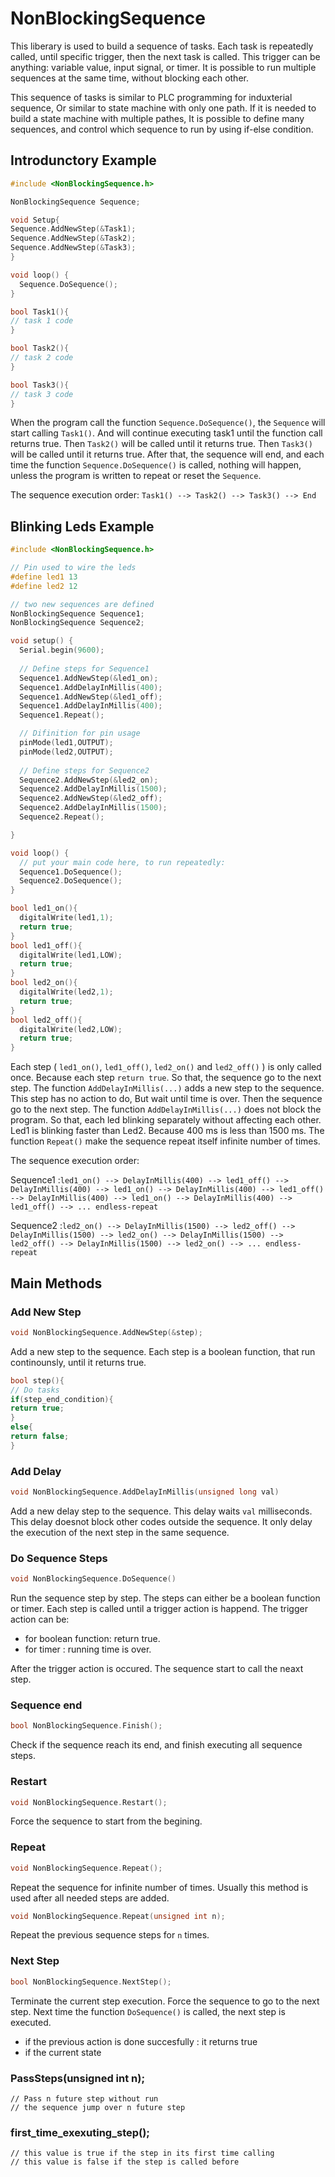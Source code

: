 # NonBlockingSequence
This liberary is used to build a sequence of tasks. Each task is repeatedly called, until specific trigger, then the next task is called. This trigger can be anything: variable value, input signal, or timer. It is possible to run multiple sequences at the same time, without blocking each other.

This sequence of tasks is similar to PLC programming for induxterial sequence, Or similar to state machine with only one path. If it is needed to build a state machine with multiple pathes, It is possible to define many sequences, and control which sequence to run by using if-else condition.
## Introdunctory Example

```C++
#include <NonBlockingSequence.h>

NonBlockingSequence Sequence;

void Setup{
Sequence.AddNewStep(&Task1);
Sequence.AddNewStep(&Task2);
Sequence.AddNewStep(&Task3);
}

void loop() {
  Sequence.DoSequence();
}

bool Task1(){ 
// task 1 code
}

bool Task2(){ 
// task 2 code
}

bool Task3(){ 
// task 3 code
}
```
When the program call the function `Sequence.DoSequence()`, the `Sequence` will start calling `Task1()`. And will continue executing task1 until the function call returns true. Then `Task2()` will be called until it returns true. Then `Task3()` will be called until it returns true. After that, the sequence will end, and each time the function `Sequence.DoSequence()` is called, nothing will happen, unless the program is written to repeat or reset the `Sequence`.

The sequence execution order:  `Task1() --> Task2() --> Task3() --> End`

## Blinking Leds Example

```c++
#include <NonBlockingSequence.h>

// Pin used to wire the leds
#define led1 13
#define led2 12

// two new sequences are defined
NonBlockingSequence Sequence1;
NonBlockingSequence Sequence2;

void setup() {
  Serial.begin(9600);
  
  // Define steps for Sequence1
  Sequence1.AddNewStep(&led1_on);
  Sequence1.AddDelayInMillis(400);
  Sequence1.AddNewStep(&led1_off);
  Sequence1.AddDelayInMillis(400);
  Sequence1.Repeat();

  // Difinition for pin usage
  pinMode(led1,OUTPUT);
  pinMode(led2,OUTPUT);
  
  // Define steps for Sequence2
  Sequence2.AddNewStep(&led2_on);
  Sequence2.AddDelayInMillis(1500);
  Sequence2.AddNewStep(&led2_off);
  Sequence2.AddDelayInMillis(1500);
  Sequence2.Repeat();

}

void loop() {
  // put your main code here, to run repeatedly:
  Sequence1.DoSequence();
  Sequence2.DoSequence();
}

bool led1_on(){
  digitalWrite(led1,1);
  return true;
}
bool led1_off(){
  digitalWrite(led1,LOW);
  return true;
}
bool led2_on(){
  digitalWrite(led2,1);
  return true;
}
bool led2_off(){
  digitalWrite(led2,LOW);
  return true;
}
```

Each step ( `led1_on()`, `led1_off()`, `led2_on()` and `led2_off()` ) is only called once. Because each step `return true`. So that, the sequence go to the next step.
The function `AddDelayInMillis(...)` adds a new step to the sequence. This step has no action to do, But wait until time is over. Then the sequence go to the next step. The function  `AddDelayInMillis(...)` does not block the program. So that, each led blinking separately without affecting each other. Led1 is blinking faster than Led2. Because 400 ms is less than 1500 ms. The function `Repeat()` make the sequence repeat itself infinite number of times.

The sequence execution order:

Sequence1 :`led1_on() --> DelayInMillis(400) --> led1_off() --> DelayInMillis(400) --> led1_on() --> DelayInMillis(400) --> led1_off() --> DelayInMillis(400) --> led1_on() --> DelayInMillis(400) --> led1_off() --> ... endless-repeat `

Sequence2 :`led2_on() --> DelayInMillis(1500) --> led2_off() --> DelayInMillis(1500) --> led2_on() --> DelayInMillis(1500) --> led2_off() --> DelayInMillis(1500) --> led2_on() --> ... endless-repeat `

## Main Methods

### Add New Step
```c++
void NonBlockingSequence.AddNewStep(&step);
```
Add a new step to the sequence. Each step is a boolean function, that run continounsly, until it returns true.
```c++
bool step(){
// Do tasks
if(step_end_condition){
return true;
}
else{
return false;
}
```
### Add Delay
```c++
void NonBlockingSequence.AddDelayInMillis(unsigned long val)
```
Add a new delay step to the sequence. This delay waits `val` milliseconds. This delay doesnot block other codes outside the sequence. It only delay the execution of the next step in the same sequence.
### Do Sequence Steps
```c++
void NonBlockingSequence.DoSequence()
```
Run the sequence step by step. The steps can either be a boolean function or timer. Each step is called until a trigger action is happend. The trigger action can be:
- for boolean function:       return true.
- for timer           :       running time is over.

After the trigger action is occured. The sequence start to call the neaxt step.

### Sequence end
```c++
bool NonBlockingSequence.Finish();
```
Check if the sequence reach its end, and finish executing all sequence steps.

### Restart
```c++
void NonBlockingSequence.Restart();
```
Force the sequence to start from the begining.

### Repeat
```c++
void NonBlockingSequence.Repeat();
```
Repeat the sequence for infinite number of times. Usually this method is used after all needed steps are added.

```c++
void NonBlockingSequence.Repeat(unsigned int n);
```
Repeat the previous sequence steps for `n` times.



### Next Step
```c++
bool NonBlockingSequence.NextStep();
```
Terminate the current step execution. Force the sequence to go to the next step. Next time the function `DoSequence()` is called, the next step is executed.
- if the previous action is done succesfully         :        it returns true
- if the current state

### PassSteps(unsigned int n);
    // Pass n future step without run
    // the sequence jump over n future step

### first_time_exexuting_step();
    // this value is true if the step in its first time calling
    // this value is false if the step is called before

